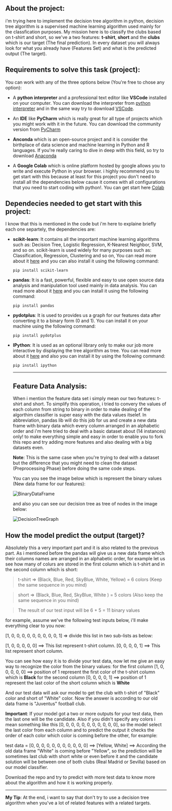 ## About the project:

i'm trying here to implement the decision tree algorithm in python, decision tree algorithm is a supervised machine learning 
algorithm used mainly for the classfication purposes. My mission here is to classify the clubs based on t-shirt and short, 
so we've a two features: **t-shirt**, **short** and the **clubs** which is our target (The final prediction). In every dataset you
will always look for what you already have (Features Set) and what is the predicted output (The target). 


## Requirements to solve this task (project):

You can work with any of the three options below (You're free to chose any option):

* A **python interpreter** and a professional text editor like **VSCode** installed on your computer. You can 
download the interpreter from [python interpreter](https://python.org) and in the same way try to download [VSCode](https://code.visualstudio.com/).

* An **IDE** like **PyCharm** which is really great for all type of projects which you might work with it in the future. You can download the community version from [PyCharm](https://www.jetbrains.com/pycharm/)

* **Anconda** which is an open-source project and it is consider the birthplace of data science and machine learning in Python and R languages. If you're really caring to dive in deep with this field, so try to download [Anaconda](https://www.anaconda.com/products/individual)

* A **Google Colab** which is online platform hosted by google allows you to write and execute Python in your browser. i highly recommend you to get start with this because at least for this project you don't need to install all the dependencies below cause it comes with all configurations that you need to start coding with python!. You can get start here [Colab](https://colab.research.google.com)


## Dependecies needed to get start with this project:

I know that this is mentioned in the code but i'm here to explaine briefly each one separtely, the dependencies are: 

- **scikit-learn**: It contains all the important machine learning algorithms such as: Decision Tree, Logistic Regression, K-Nearest Neighbor, SVM, and so on. scikit-learn is used widely for many purposes such as: Classification, Regression, Clustering and so on, You can read more about it [here](https://scikit-learn.org/stable/) and you can also install it using the following command:

  ```pip install scikit-learn```
 
 - **pandas**: It is a fast, powerful, flexible and easy to use open source data analysis and manipulation tool used mainly in data 
 analysis. You can read more about it [here](https://pandas.pydata.org/) and you can install it using the following command:
 
    ```pip install pandas```
  
 - **pydotplus**: It is used to provides us a graph for our features data after converting it to a binary form (0 and 1). You can install it on your machine using the following command:
 
    ```pip install pydotplus```
  
- **IPython**: It is used as an optional library only to make our job more interactive by displaying the tree algorithm as tree. You can read more about it [here](https://ipython.readthedocs.io/en/stable/index.html) and also you can install it by using the following command:

  ```pip install ipython```
  
  ---
  
  
  ## Feature Data Analysis:
  
  When i mention the feature data set i simply mean our two features: t-shirt and short. To simplify this operation, i tried to 
  convery the values of each column from string to binary in order to make dealing of the algorthim classifier is super easy with
  the data values itselef. In abbreviation, pandas lib will do this job for us and create a new data frame with binary data which 
  every column arranged in an alphabetic order and i'm here tried to deal with a basic dataset about (14 instances) only! to make 
  everything simple and easy in order to enable you to fork this repo and try adding more features and also dealing with a big 
  datasets even.
  
  **Note**: This is the same case when you're trying to deal with a dataset but the difference that you might need to clean the 
  dataset (Preprocessing Phase) before doing the same code steps.
  
  You can you see the image below which is represent the binary values (New data frame for our features):
  
  
  ![BinaryDataFrame](https://github.com/devali29/Classify-clubs-based-on-their-kit/blob/master/BinaryDataFrame.jpg)
  
  
  and also you can see our decision tree as tree of nodes in the image below:
  
  
  ![DecisionTreeGraph](https://github.com/devali29/Classify-clubs-based-on-their-kit/blob/master/DecisionTreeGraph.png)
  
  
## How the model predict the output (target)?

Absolutely this a very important part and it is also related to the previous part. As i mentioned before the pandas will give us
a new data frame which their columns names are arranged in an alphabetic order, for example let us see how many of colurs are
stored in the first column which is t-shirt and in the second column which is short: 

> t-shirt => (Black, Blue, Red, SkyBlue, White, Yellow) = 6 colors (Keep the same sequence in you mind)

> short => (Black, Blue, Red, SkyBlue, White ) = 5 colors (Also keep the same sequence in you mind)

> The result of our test input will be 6 + 5 = 11 binary values

for example, assume we've the following test inputs below, i'll make everything clear to you now:

[1, 0, 0, 0, 0, 0, 0, 0, 0, 0, 1] => divide this list in two sub-lists as below:

[1, 0, 0, 0, 0, 0] ==> This list represent t-shirt column.
[0, 0, 0, 0, 1] ==> This list represent short column.

You can see how easy it is to divide your test data, now let me give an easy way to recognize the color from the binary values:
for the first column [1, 0, 0, 0, 0, 0] ==> position of 1 represent the first color of the t-shirt column which is **Black**
for the second column [0, 0, 0, 0, 1]   ==> position of 1 represent the last color of the short column which is **White**

And our test data will ask our model to get the club with t-shirt of "Black" color and short of "White" color. Now the answer is according to our old data frame is "Juventus" football club.

**Important**: If your model got a two or more outputs for your test data, then the last one will be the candidate. Also if you didn't specify any colors i mean something like this [0, 0, 0, 0, 0, 0, 0, 0, 0, 0, 0], so the model select the last color from each column and to predict the output it checks the order of each color which color is coming before the other, for example:

test data = [0, 0, 0, 0, 0, 0, 0, 0, 0, 0, 0] ==> [Yellow, White] ==> According the old data frame "White" is coming before "Yellow",
so the prediction will be sometimes last club with short white or even before it and the candidate solution will be between one of both
clubs (Real Madrid or Sevilla) based on our model classifier.



Download the repo and try to predict with more test data to know more about the algorithm and how it is working properly.

---


**My Tip**: At the end, i want to say that don't try to use a decision tree algorithm when you've a lot of related features with a related targets.
